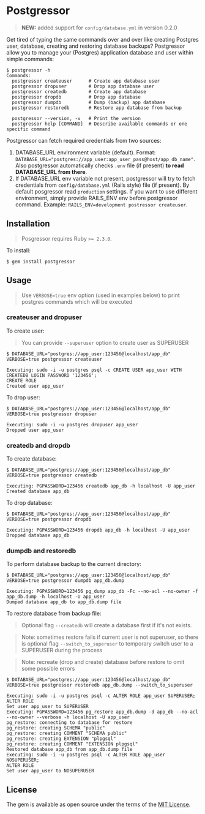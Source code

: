 # Postgressor

> **NEW:** added support for `config/database.yml` in version 0.2.0

Get tired of typing the same commands over and over like creating Postgres user, database, creating and restoring database backups? Postgressor allow you to manage your (Postgres) application database and user within simple commands:

```
$ postgressor -h
Commands:
  postgressor createuser      # Create app database user
  postgressor dropuser        # Drop app database user
  postgressor createdb        # Create app database
  postgressor dropdb          # Drop app database
  postgressor dumpdb          # Dump (backup) app database
  postgressor restoredb       # Restore app database from backup

  postgressor --version, -v   # Print the version
  postgressor help [COMMAND]  # Describe available commands or one specific command
```

Postgressor can fetch required credentials from two sources:

1. DATABASE_URL environment variable (default). Format: `DATABASE_URL="postgres://app_user:app_user_pass@host/app_db_name"`. Also postgressor automatically checks `.env` file (if present) **to read DATABASE_URL from there**.
2. If DATABASE_URL env variable not present, postgressor will try to fetch credentials from `config/database.yml` (Rails style) file (if present). By default posgressor read `production` settings. If you want to use different environment, simply provide RAILS_ENV env before postgressor command. Example: `RAILS_ENV=development postressor createuser`.


## Installation

> Posgressor requires Ruby `>= 2.3.0`.

To install:

```
$ gem install postgressor
```

## Usage

> Use `VERBOSE=true` env option (used in examples below) to print postgres commands which will be executed

### createuser and dropuser

To create user:

> You can provide `--superuser` option to create user as SUPERUSER

```
$ DATABASE_URL="postgres://app_user:123456@localhost/app_db" VERBOSE=true postgressor createuser

Executing: sudo -i -u postgres psql -c CREATE USER app_user WITH CREATEDB LOGIN PASSWORD '123456';
CREATE ROLE
Created user app_user
```

To drop user:

```
$ DATABASE_URL="postgres://app_user:123456@localhost/app_db" VERBOSE=true postgressor dropuser

Executing: sudo -i -u postgres dropuser app_user
Dropped user app_user
```

### createdb and dropdb

To create database:

```
$ DATABASE_URL="postgres://app_user:123456@localhost/app_db" VERBOSE=true postgressor createdb

Executing: PGPASSWORD=123456 createdb app_db -h localhost -U app_user
Created database app_db
```

To drop database:

```
$ DATABASE_URL="postgres://app_user:123456@localhost/app_db" VERBOSE=true postgressor dropdb

Executing: PGPASSWORD=123456 dropdb app_db -h localhost -U app_user
Dropped database app_db
```

### dumpdb and restoredb

To perform database backup to the current directory:

```
$ DATABASE_URL="postgres://app_user:123456@localhost/app_db" VERBOSE=true postgressor dumpdb app_db.dump

Executing: PGPASSWORD=123456 pg_dump app_db -Fc --no-acl --no-owner -f app_db.dump -h localhost -U app_user
Dumped database app_db to app_db.dump file
```

To restore database from backup file:

> Optional flag `--createdb` will create a database first if it's not exists.

> Note: sometimes restore fails if current user is not superuser, so there is optional flag `--switch_to_superuser` to temporary switch user to a SUPERUSER during the process

> Note: recreate (drop and create) database before restore to omit some possible errors

```
$ DATABASE_URL="postgres://app_user:123456@localhost/app_db" VERBOSE=true postgressor restoredb app_db.dump --switch_to_superuser

Executing: sudo -i -u postgres psql -c ALTER ROLE app_user SUPERUSER;
ALTER ROLE
Set user app_user to SUPERUSER
Executing: PGPASSWORD=123456 pg_restore app_db.dump -d app_db --no-acl --no-owner --verbose -h localhost -U app_user
pg_restore: connecting to database for restore
pg_restore: creating SCHEMA "public"
pg_restore: creating COMMENT "SCHEMA public"
pg_restore: creating EXTENSION "plpgsql"
pg_restore: creating COMMENT "EXTENSION plpgsql"
Restored database app_db from app_db.dump file
Executing: sudo -i -u postgres psql -c ALTER ROLE app_user NOSUPERUSER;
ALTER ROLE
Set user app_user to NOSUPERUSER
```

## License

The gem is available as open source under the terms of the [MIT License](https://opensource.org/licenses/MIT).

